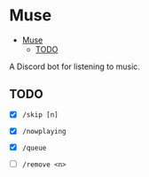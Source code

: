 # Muse

<!--toc:start-->
- [Muse](#muse)
  - [TODO](#todo)
<!--toc:end-->

A Discord bot for listening to music.

## TODO
- [x] `/skip [n]`
- [x] `/nowplaying`
- [x] `/queue`
- [ ] `/remove <n>`

